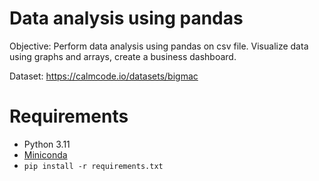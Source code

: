 # Data analysis using pandas
Objective: Perform data analysis using pandas on csv file. Visualize data using graphs and arrays, create a business dashboard.

Dataset: https://calmcode.io/datasets/bigmac  
# Requirements
- Python 3.11
- [Miniconda](https://docs.anaconda.com/free/miniconda/index.html)
- `pip install -r requirements.txt`